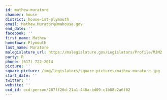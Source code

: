 ```yaml
---
id: mathew-muratore
chamber: house
district: house-1st-plymouth
email: Mathew.Muratore@mahouse.gov
end_date: ''
facebook: ''
first_name: Mathew
hometown: Plymouth
last_name: Muratore
malegislature_url: https://malegislature.gov/Legislators/Profile/MJM2
party: R
phone: (617) 722-2014
picture: ''
square_picture: /img/legislators/square-pictures/mathew-muratore.jpg
start_date: ''
twitter: ''
website: ''
ocd_id: ocd-person/207ff26d-21a1-448a-bd09-c1b08c2a6f62
---
```

